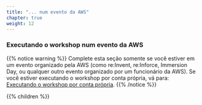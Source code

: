 ```yaml
---
title: "... num evento da AWS"
chapter: true
weight: 12
---
```


### Executando o workshop num evento da AWS

{{% notice warning %}}
Complete esta seção somente se você estiver em um evento organizado pela AWS (como re:Invent, re:Inforce, Immersion Day, ou qualquer outro evento organizado por um funcionário da AWS). Se você estiver executando o workshop por conta própria, vá para: [Executando o workshop por conta própria](../getting-started/self-paced.html).
{{% /notice %}}

{{% children %}}
